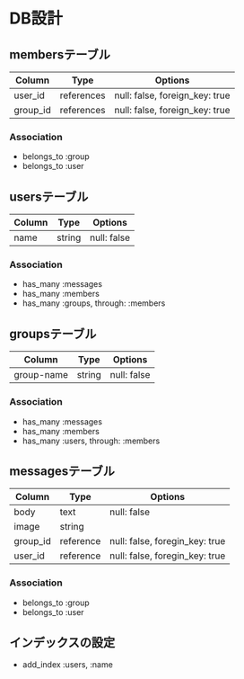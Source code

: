 # DB設計

## membersテーブル

|Column|Type|Options|
|------|----|-------|
|user_id|references|null: false, foreign_key: true|
|group_id|references|null: false, foreign_key: true|

### Association
- belongs_to :group
- belongs_to :user

## usersテーブル

|Column|Type|Options|
|------|----|-------|
|name|string|null: false|

### Association
- has_many :messages
- has_many :members
- has_many :groups, through: :members

## groupsテーブル

|Column|Type|Options|
|------|----|-------|
|group-name|string|null: false|

### Association
- has_many :messages
- has_many :members
- has_many :users, through: :members

## messagesテーブル

|Column|Type|Options|
|------|----|-------|
|body|text|null: false|
|image|string||
|group_id|reference|null: false, foregin_key: true|
|user_id|reference|null: false, foregin_key: true|

### Association
- belongs_to :group
- belongs_to :user

## インデックスの設定

- add_index :users, :name
